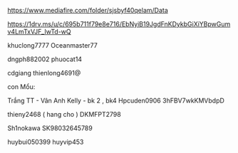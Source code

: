 https://www.mediafire.com/folder/sjsbyf40qelam/Data

https://1drv.ms/u/c/695b711f79e8e716/EbNyiB19JgdFnKDykbGiXiYBpwGumv4LmTxVJF_IwTd-wQ

khuclong7777
Oceanmaster77

dngph882002
phuocat14

cdgiang
thienlong4691@


con Mổu:

Trắng TT - Vân Anh Kelly - bk 2 , bk4
Hpcuden0906
3hFBV7wkKMVbdpD

thieny2468 ( hang cho )
DKMFPT2798

Sh1nokawa
SK98032645789

huybui050399
huyvip453

